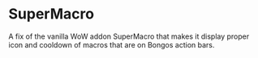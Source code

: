 # SuperMacro
A fix of the vanilla WoW addon SuperMacro that makes it display proper icon and cooldown of macros that are on Bongos action bars.

